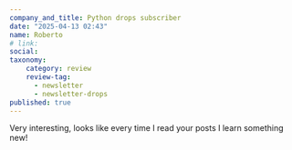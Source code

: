 ```yaml
---
company_and_title: Python drops subscriber
date: "2025-04-13 02:43"
name: Roberto
# link:
social: 
taxonomy:
    category: review
    review-tag:
      - newsletter
      - newsletter-drops
published: true
---
```


Very interesting, looks like every time I read your posts I learn something new!
